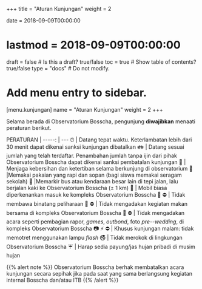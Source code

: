 +++
title = "Aturan Kunjungan"
weight = 2

date = 2018-09-09T00:00:00
# lastmod = 2018-09-09T00:00:00

draft = false  # Is this a draft? true/false
toc = true  # Show table of contents? true/false
type = "docs"  # Do not modify.

# Add menu entry to sidebar.
[menu.kunjungan]
  name = "Aturan Kunjungan"
  weight = 2
+++

Selama berada di Observatorium Bosscha, pengunjung **diwajibkan** menaati peraturan berikut.


PERATURAN | 
-----: | ---
:alarm_clock: | Datang tepat waktu. Keterlambatan lebih dari 30 menit dapat dikenai sanksi kunjungan dibatalkan
:family: | Datang sesuai jumlah yang telah terdaftar. Penambahan jumlah tanpa ijin dari pihak Observatorium Bosscha dapat dikenai sanksi pembatalan kunjungan
:do_not_litter: | Menjaga kebersihan dan ketertiban selama berkunjung di observatorium
 :necktie: |Memakai pakaian yang rapi dan sopan (bagi siswa memakai seragam sekolah)
 :bus: |Memarkir bus atau kendaraan besar lain di tepi jalan, lalu berjalan kaki ke Observatorium Bosscha ($\pm$ 1 km)
 :blue_car: | Mobil biasa diperkenankan masuk ke kompleks Observatorium Bosscha
 :dog: :no_entry: | Tidak membawa binatang peliharaan
 :ramen: :no_entry: | Tidak mengadakan kegiatan makan bersama di kompleks Observatorium Bosscha
 :tada: :no_entry: | Tidak mengadakan acara seperti pembagian rapor, _games_, _outbond_, foto _pre--wedding_, di kompleks Observatorium Bosscha
 :camera: :zap: :no_entry: | Khusus kunjungan malam: tidak memotret menggunakan lampu _flash_
 :no_smoking: | Tidak merokok di lingkungan Observatorium Bosscha
 :umbrella: | Harap sedia payung/jas hujan pribadi di musim hujan


{{% alert note %}}
Observatorium Bosscha berhak membatalkan acara kunjungan secara sepihak jika pada saat yang sama berlangsung kegiatan internal Bosscha dan/atau ITB
{{% /alert %}}
